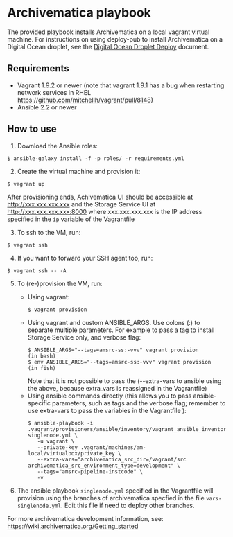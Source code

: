# Archivematica playbook

The provided playbook installs Archivematica on a local vagrant virtual
machine. For instructions on using deploy-pub to install Archivematica on a
Digital Ocean droplet, see the [Digital Ocean Droplet
Deploy](docs/digital-ocean-install-example.rst) document.

## Requirements

- Vagrant 1.9.2 or newer (note that vagrant 1.9.1 has a bug when restarting network services in RHEL https://github.com/mitchellh/vagrant/pull/8148)
- Ansible 2.2 or newer

## How to use

1. Download the Ansible roles:
  ```
  $ ansible-galaxy install -f -p roles/ -r requirements.yml
  ```

2. Create the virtual machine and provision it:
  ```
  $ vagrant up
  ```
  After provisioning ends, Achivematica UI should be accessible at http://xxx.xxx.xxx.xxx and the Storage Service UI at http://xxx.xxx.xxx.xxx:8000 where xxx.xxx.xxx.xxx is the IP address specified in the `ip` variable of the Vagrantfile

3. To ssh to the VM, run:
  ```
  $ vagrant ssh
  ```

4. If you want to forward your SSH agent too, run:
  ```
  $ vagrant ssh -- -A
  ```

5. To (re-)provision the VM, run:
    * Using vagrant:
        ```
        $ vagrant provision
        ```
    * Using vagrant and custom ANSIBLE_ARGS. Use colons (:) to separate multiple parameters. For example to pass a tag to install Storage Service only, and verbose flag:
        ```
        $ ANSIBLE_ARGS="--tags=amsrc-ss:-vvv" vagrant provision       (in bash)
        $ env ANSIBLE_ARGS="--tags=amsrc-ss:-vvv" vagrant provision   (in fish)
        ```
      Note that it is not possible to pass the (--extra-vars to ansible using the above, because extra_vars is reassigned in the Vagrantfile)
    * Using ansible commands directly (this allows you to pass ansible-specific parameters,
      such as tags and the verbose flag; remember to use extra-vars to pass the variables in the Vagrantfile ):
        ```
        $ ansible-playbook -i .vagrant/provisioners/ansible/inventory/vagrant_ansible_inventory singlenode.yml \
           -u vagrant \
           --private-key .vagrant/machines/am-local/virtualbox/private_key \
           --extra-vars="archivematica_src_dir=/vagrant/src archivematica_src_environment_type=development" \
           --tags="amsrc-pipeline-instcode" \
           -v
        ```

6. The ansible playbook `singlenode.yml` specified in the Vagrantfile will provision using the branches of archivematica specfied in the file `vars-singlenode.yml`. Edit this file if need to deploy other branches.  


For more archivematica development information, see: https://wiki.archivematica.org/Getting_started
